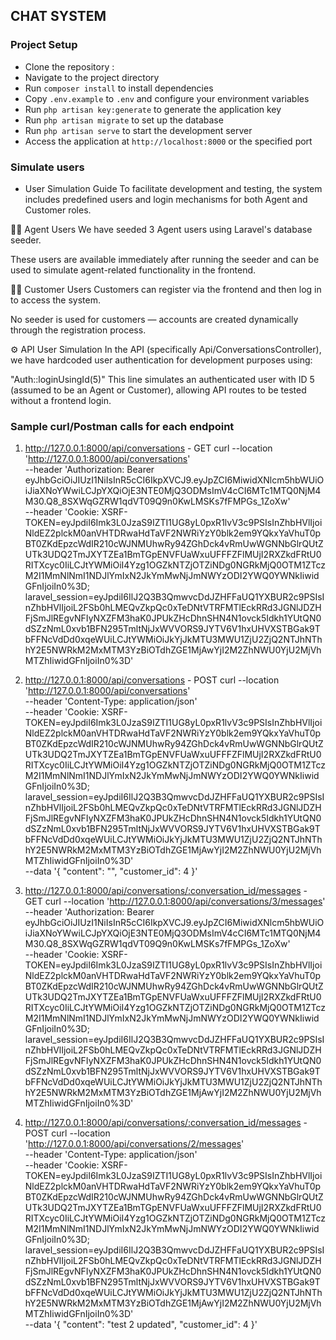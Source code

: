 ## CHAT SYSTEM

### Project Setup

- Clone the repository :
- Navigate to the project directory
- Run `composer install` to install dependencies
- Copy `.env.example` to `.env` and configure your environment variables
- Run `php artisan key:generate` to generate the application key
- Run `php artisan migrate` to set up the database
- Run `php artisan serve` to start the development server
- Access the application at `http://localhost:8000` or the specified port

### Simulate users

- User Simulation Guide
To facilitate development and testing, the system includes predefined users and login mechanisms for both Agent and Customer roles.

🧑‍💼 Agent Users
We have seeded 3 Agent users using Laravel's database seeder.

These users are available immediately after running the seeder and can be used to simulate agent-related functionality in the frontend.

🧑‍💻 Customer Users
Customers can register via the frontend and then log in to access the system.

No seeder is used for customers — accounts are created dynamically through the registration process.

⚙️ API User Simulation
In the API (specifically Api/ConversationsController), we have hardcoded user authentication for development purposes using:

"Auth::loginUsingId(5)"
This line simulates an authenticated user with ID 5 (assumed to be an Agent or Customer), allowing API routes to be tested without a frontend login.

### Sample curl/Postman calls for each endpoint
1. http://127.0.0.1:8000/api/conversations - GET
    curl --location 'http://127.0.0.1:8000/api/conversations' \
--header 'Authorization: Bearer eyJhbGciOiJIUzI1NiIsInR5cCI6IkpXVCJ9.eyJpZCI6MiwidXNlcm5hbWUiOiJiaXNoYWwiLCJpYXQiOjE3NTE0MjQ3ODMsImV4cCI6MTc1MTQ0NjM4M30.Q8_8SXWqGZRW1qdVT09Q9n0KwLMSKs7fFMPGs_1ZoXw' \
--header 'Cookie: XSRF-TOKEN=eyJpdiI6Imk3L0JzaS9IZTI1UG8yL0pxR1lvV3c9PSIsInZhbHVlIjoiNldEZ2plckM0anVHTDRwaHdTaVF2NWRiYzY0blk2em9YQkxYaVhuT0pBT0ZKdEpzcWdIR210cWJNMUhwRy94ZGhDck4vRmUwWGNNbGlrQUtZUTk3UDQ2TmJXYTZEa1BmTGpENVFUaWxuUFFFZFlMUjI2RXZkdFRtU0RITXcyc0IiLCJtYWMiOiI4Yzg1OGZkNTZjOTZiNDg0NGRkMjQ0OTM1ZTczM2I1MmNlNmI1NDJlYmIxN2JkYmMwNjJmNWYzODI2YWQ0YWNkIiwidGFnIjoiIn0%3D; laravel_session=eyJpdiI6IlJ2Q3B3QmwvcDdJZHFFaUQ1YXBUR2c9PSIsInZhbHVlIjoiL2FSb0hLMEQvZkpQc0xTeDNtVTRFMTlEckRRd3JGNlJDZHFjSmJlREgvNFIyNXZFM3haK0JPUkZHcDhnSHN4N1ovck5Idkh1YUtQN0dSZzNmL0xvb1BFN295TmltNjJxWVVORS9JYTV6V1hxUHVXSTBGak9TbFFNcVdDd0xqeWUiLCJtYWMiOiJkYjJkMTU3MWU1ZjU2ZjQ2NTJhNThhY2E5NWRkM2MxMTM3YzBiOTdhZGE1MjAwYjI2M2ZhNWU0YjU2MjVhMTZhIiwidGFnIjoiIn0%3D'

2. http://127.0.0.1:8000/api/conversations - POST
    curl --location 'http://127.0.0.1:8000/api/conversations' \
--header 'Content-Type: application/json' \
--header 'Cookie: XSRF-TOKEN=eyJpdiI6Imk3L0JzaS9IZTI1UG8yL0pxR1lvV3c9PSIsInZhbHVlIjoiNldEZ2plckM0anVHTDRwaHdTaVF2NWRiYzY0blk2em9YQkxYaVhuT0pBT0ZKdEpzcWdIR210cWJNMUhwRy94ZGhDck4vRmUwWGNNbGlrQUtZUTk3UDQ2TmJXYTZEa1BmTGpENVFUaWxuUFFFZFlMUjI2RXZkdFRtU0RITXcyc0IiLCJtYWMiOiI4Yzg1OGZkNTZjOTZiNDg0NGRkMjQ0OTM1ZTczM2I1MmNlNmI1NDJlYmIxN2JkYmMwNjJmNWYzODI2YWQ0YWNkIiwidGFnIjoiIn0%3D; laravel_session=eyJpdiI6IlJ2Q3B3QmwvcDdJZHFFaUQ1YXBUR2c9PSIsInZhbHVlIjoiL2FSb0hLMEQvZkpQc0xTeDNtVTRFMTlEckRRd3JGNlJDZHFjSmJlREgvNFIyNXZFM3haK0JPUkZHcDhnSHN4N1ovck5Idkh1YUtQN0dSZzNmL0xvb1BFN295TmltNjJxWVVORS9JYTV6V1hxUHVXSTBGak9TbFFNcVdDd0xqeWUiLCJtYWMiOiJkYjJkMTU3MWU1ZjU2ZjQ2NTJhNThhY2E5NWRkM2MxMTM3YzBiOTdhZGE1MjAwYjI2M2ZhNWU0YjU2MjVhMTZhIiwidGFnIjoiIn0%3D' \
--data '{
    "content": "",
    "customer_id": 4
}'

3. http://127.0.0.1:8000/api/conversations/:conversation_id/messages - GET
    curl --location 'http://127.0.0.1:8000/api/conversations/3/messages' \
--header 'Authorization: Bearer eyJhbGciOiJIUzI1NiIsInR5cCI6IkpXVCJ9.eyJpZCI6MiwidXNlcm5hbWUiOiJiaXNoYWwiLCJpYXQiOjE3NTE0MjQ3ODMsImV4cCI6MTc1MTQ0NjM4M30.Q8_8SXWqGZRW1qdVT09Q9n0KwLMSKs7fFMPGs_1ZoXw' \
--header 'Cookie: XSRF-TOKEN=eyJpdiI6Imk3L0JzaS9IZTI1UG8yL0pxR1lvV3c9PSIsInZhbHVlIjoiNldEZ2plckM0anVHTDRwaHdTaVF2NWRiYzY0blk2em9YQkxYaVhuT0pBT0ZKdEpzcWdIR210cWJNMUhwRy94ZGhDck4vRmUwWGNNbGlrQUtZUTk3UDQ2TmJXYTZEa1BmTGpENVFUaWxuUFFFZFlMUjI2RXZkdFRtU0RITXcyc0IiLCJtYWMiOiI4Yzg1OGZkNTZjOTZiNDg0NGRkMjQ0OTM1ZTczM2I1MmNlNmI1NDJlYmIxN2JkYmMwNjJmNWYzODI2YWQ0YWNkIiwidGFnIjoiIn0%3D; laravel_session=eyJpdiI6IlJ2Q3B3QmwvcDdJZHFFaUQ1YXBUR2c9PSIsInZhbHVlIjoiL2FSb0hLMEQvZkpQc0xTeDNtVTRFMTlEckRRd3JGNlJDZHFjSmJlREgvNFIyNXZFM3haK0JPUkZHcDhnSHN4N1ovck5Idkh1YUtQN0dSZzNmL0xvb1BFN295TmltNjJxWVVORS9JYTV6V1hxUHVXSTBGak9TbFFNcVdDd0xqeWUiLCJtYWMiOiJkYjJkMTU3MWU1ZjU2ZjQ2NTJhNThhY2E5NWRkM2MxMTM3YzBiOTdhZGE1MjAwYjI2M2ZhNWU0YjU2MjVhMTZhIiwidGFnIjoiIn0%3D'

4. http://127.0.0.1:8000/api/conversations/:conversation_id/messages - POST
    curl --location 'http://127.0.0.1:8000/api/conversations/2/messages' \
--header 'Content-Type: application/json' \
--header 'Cookie: XSRF-TOKEN=eyJpdiI6Imk3L0JzaS9IZTI1UG8yL0pxR1lvV3c9PSIsInZhbHVlIjoiNldEZ2plckM0anVHTDRwaHdTaVF2NWRiYzY0blk2em9YQkxYaVhuT0pBT0ZKdEpzcWdIR210cWJNMUhwRy94ZGhDck4vRmUwWGNNbGlrQUtZUTk3UDQ2TmJXYTZEa1BmTGpENVFUaWxuUFFFZFlMUjI2RXZkdFRtU0RITXcyc0IiLCJtYWMiOiI4Yzg1OGZkNTZjOTZiNDg0NGRkMjQ0OTM1ZTczM2I1MmNlNmI1NDJlYmIxN2JkYmMwNjJmNWYzODI2YWQ0YWNkIiwidGFnIjoiIn0%3D; laravel_session=eyJpdiI6IlJ2Q3B3QmwvcDdJZHFFaUQ1YXBUR2c9PSIsInZhbHVlIjoiL2FSb0hLMEQvZkpQc0xTeDNtVTRFMTlEckRRd3JGNlJDZHFjSmJlREgvNFIyNXZFM3haK0JPUkZHcDhnSHN4N1ovck5Idkh1YUtQN0dSZzNmL0xvb1BFN295TmltNjJxWVVORS9JYTV6V1hxUHVXSTBGak9TbFFNcVdDd0xqeWUiLCJtYWMiOiJkYjJkMTU3MWU1ZjU2ZjQ2NTJhNThhY2E5NWRkM2MxMTM3YzBiOTdhZGE1MjAwYjI2M2ZhNWU0YjU2MjVhMTZhIiwidGFnIjoiIn0%3D' \
--data '{
    "content": "test 2 updated",
    "customer_id": 4
}'